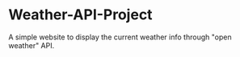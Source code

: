 # Weather-API-Project
A simple website to display the current weather info through "open weather" API.
